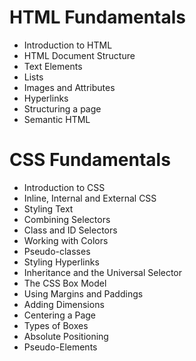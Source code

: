 # HTML Fundamentals

- Introduction to HTML
- HTML Document Structure
- Text Elements
- Lists
- Images and Attributes
- Hyperlinks
- Structuring a page
- Semantic HTML

# CSS Fundamentals

- Introduction to CSS
- Inline, Internal and External CSS
- Styling Text
- Combining Selectors
- Class and ID Selectors
- Working with Colors
- Pseudo-classes
- Styling Hyperlinks
- Inheritance and the Universal Selector
- The CSS Box Model
- Using Margins and Paddings
- Adding Dimensions
- Centering a Page
- Types of Boxes
- Absolute Positioning
- Pseudo-Elements
